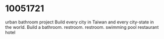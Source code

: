 # 10051721
urban bathroom project
Build every city in Taiwan and every city-state in the world. Build a bathroom. restroom. restroom. swimming pool restaurant hotel
